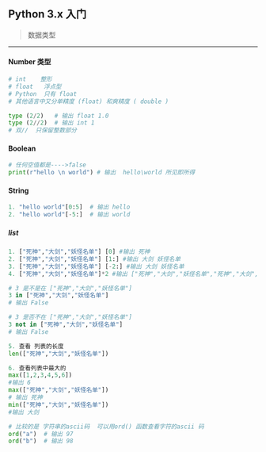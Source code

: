 ## Python 3.x 入门
 >数据类型   
 
*** 
#### Number 类型
```Python
# int    整形
# float   浮点型
# Python  只有 float
# 其他语言中又分单精度 (float) 和爽精度 ( double )

type (2/2)   # 输出 float 1.0
type (2//2)  # 输出 int 1
# 双//  只保留整数部分
```
#### Boolean
```Python
# 任何空值都是---->false
print(r"hello \n world") # 输出  hello\world 所见即所得
```

#### String

```Python
1. "hello world"[0:5]  # 输出 hello
2. "hello world"[-5:]  # 输出 world
```

##### list

```Python
1. ["死神","大剑","妖怪名单"] [0] #输出 死神
2. ["死神","大剑","妖怪名单"] [1:] #输出 大剑 妖怪名单
3. ["死神","大剑","妖怪名单"] [-2:] #输出 大剑 妖怪名单
4. ["死神","大剑","妖怪名单"]*2 #输出 ["死神","大剑","妖怪名单","死神","大剑","妖怪名单"]

# 3 是不是在 ["死神","大剑","妖怪名单"]
3 in ["死神","大剑","妖怪名单"]
# 输出 False

# 3 是否不在 ["死神","大剑","妖怪名单"]
3 not in ["死神","大剑","妖怪名单"]
# 输出 False

5. 查看 列表的长度
len(["死神","大剑","妖怪名单"])

6. 查看列表中最大的
max([1,2,3,4,5,6])
#输出 6
max(["死神","大剑","妖怪名单"])
# 输出 死神
min(["死神","大剑","妖怪名单"])
#输出 大剑

# 比较的是 字符串的ascii码  可以用ord() 函数查看字符的ascii 码
ord("a")  # 输出 97
ord("b")  # 输出 98
```

